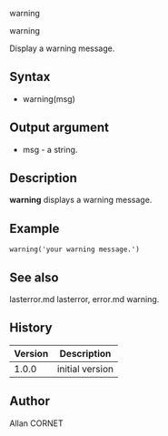



warning


warning

Display a warning message.

## Syntax

- warning(msg)

## Output argument

 - msg - a string.

## Description


  <p><b>warning</b> displays a warning message.</p>


## Example

```Nelson
warning('your warning message.')
```

## See also

lasterror.md lasterror, error.md warning.
## History

|Version|Description|
|------|------|
|1.0.0|initial version|


## Author

Allan CORNET



